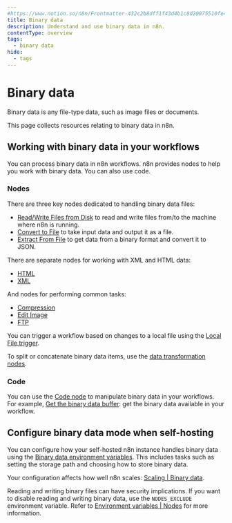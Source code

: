```yaml
---
#https://www.notion.so/n8n/Frontmatter-432c2b8dff1f43d4b1c8d20075510fe4
title: Binary data
description: Understand and use binary data in n8n.
contentType: overview
tags:
  - binary data
hide:
  - tags
---
```


<!-- vale off -->
# Binary data

Binary data is any file-type data, such as image files or documents.

This page collects resources relating to binary data in n8n.

## Working with binary data in your workflows

You can process binary data in n8n workflows. n8n provides nodes to help you work with binary data. You can also use code.

### Nodes

There are three key nodes dedicated to handling binary data files:

- [Read/Write Files from Disk](/integrations/builtin/core-nodes/n8n-nodes-base.readwritefile.md) to read and write files from/to the machine where n8n is running.
- [Convert to File](/integrations/builtin/core-nodes/n8n-nodes-base.converttofile.md) to take input data and output it as a file.
- [Extract From File](/integrations/builtin/core-nodes/n8n-nodes-base.extractfromfile.md) to get data from a binary format and convert it to JSON.

There are separate nodes for working with XML and HTML data:

* [HTML](/integrations/builtin/core-nodes/n8n-nodes-base.html.md)
* [XML](/integrations/builtin/core-nodes/n8n-nodes-base.xml.md)

And nodes for performing common tasks:

* [Compression](/integrations/builtin/core-nodes/n8n-nodes-base.compression.md)
* [Edit Image](/integrations/builtin/core-nodes/n8n-nodes-base.editimage.md)
* [FTP](/integrations/builtin/core-nodes/n8n-nodes-base.ftp.md)

You can trigger a workflow based on changes to a local file using the [Local File trigger](/integrations/builtin/core-nodes/n8n-nodes-base.localfiletrigger.md).

To split or concatenate binary data items, use the [data transformation nodes](/data/transforming-data.md).

### Code

You can use the [Code node](/integrations/builtin/core-nodes/n8n-nodes-base.code/index.md) to manipulate binary data in your workflows. For example, [Get the binary data buffer](/integrations/builtin/core-nodes/n8n-nodes-base.code/how-to/get-binary-data-buffer.md): get the binary data available in your workflow.


## Configure binary data mode when self-hosting

You can configure how your self-hosted n8n instance handles binary data using the [Binary data environment variables](/hosting/configuration/environment-variables.md#binary-data). This includes tasks such as setting the storage path and choosing how to store binary data.

Your configuration affects how well n8n scales: [Scaling | Binary data](/hosting/scaling/binary-data.md).

Reading and writing binary files can have security implications. If you want to disable reading and writing binary data, use the `NODES_EXCLUDE` environment variable. Refer to [Environment variables | Nodes](/hosting/configuration/environment-variables.md#nodes) for more information.
